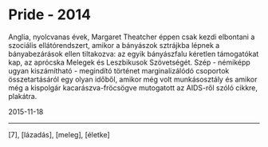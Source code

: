 # Pride - 2014

Anglia, nyolcvanas évek, Margaret Theatcher éppen csak kezdi elbontani a szociális ellátórendszert, amikor a bányászok sztrájkba lépnek a bányabezárások ellen tiltakozva: az egyik bányászfalu kéretlen támogatókat kap, az aprócska Melegek és Leszbikusok Szövetségét. Szép - némiképp ugyan kiszámítható - megindító történet marginalizálódó csoportok összetartásáról egy olyan időből, amikor még volt munkásosztály és amikor még a kispolgár kacarászva-fröcsögve mutogatott az AIDS-ről szóló cikkre, plakátra.

2015-11-18 

----

[7], [lázadás], [meleg], [életke]